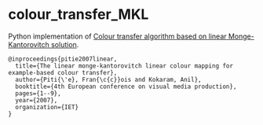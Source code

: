 # colour_transfer_MKL
Python implementation of [Colour transfer algorithm based on linear Monge-Kantorovitch solution](https://ieeexplore.ieee.org/abstract/document/4454269).

```
@inproceedings{pitie2007linear,
  title={The linear monge-kantorovitch linear colour mapping for example-based colour transfer},
  author={Piti{\'e}, Fran{\c{c}}ois and Kokaram, Anil},
  booktitle={4th European conference on visual media production},
  pages={1--9},
  year={2007},
  organization={IET}
}
```
